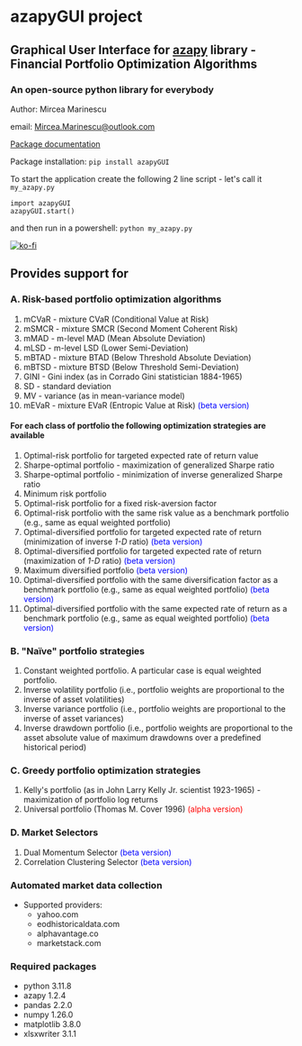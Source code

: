 # azapyGUI project

## Graphical User Interface for [azapy](https://pypi.org/project/azapy/) library - Financial Portfolio Optimization Algorithms

### An open-source python library for everybody


Author: Mircea Marinescu

email: Mircea.Marinescu@outlook.com

[Package documentation](https://azapyGUI.readthedocs.io/en/latest)

Package installation: `pip install azapyGUI`

To start the application create the following 2 line script - let's call it `my_azapy.py`
```python:
import azapyGUI
azapyGUI.start()
```
and then run in a powershell: `python my_azapy.py`


[![ko-fi](https://ko-fi.com/img/githubbutton_sm.svg)](https://ko-fi.com/D1D07G22H)

## Provides support for 

### A. Risk-based portfolio optimization algorithms

  1. mCVaR - mixture CVaR (Conditional Value at Risk)
  2. mSMCR - mixture SMCR (Second Moment Coherent Risk)
  3. mMAD - m-level MAD (Mean Absolute Deviation)
  4. mLSD - m-level LSD (Lower Semi-Deviation)
  5. mBTAD - mixture BTAD (Below Threshold Absolute Deviation)
  6. mBTSD - mixture BTSD (Below Threshold Semi-Deviation)
  7. GINI - Gini index (as in Corrado Gini statistician 1884-1965)
  8. SD - standard deviation
  9. MV - variance (as in mean-variance model)
  10. mEVaR - mixture EVaR (Entropic Value at Risk) <span style="color:blue">(beta version)</span>

#### For each class of portfolio the following optimization strategies are available

  1. Optimal-risk portfolio for targeted expected rate of return value
  2. Sharpe-optimal portfolio - maximization of generalized Sharpe ratio
  3. Sharpe-optimal portfolio - minimization of inverse generalized Sharpe
  ratio
  4. Minimum risk portfolio
  5. Optimal-risk portfolio for a fixed risk-aversion factor
  6. Optimal-risk portfolio with the same risk value as a benchmark portfolio
  (e.g., same as equal weighted portfolio)
  7. Optimal-diversified portfolio for targeted expected rate of return
  (minimization of inverse *1-D* ratio) <span style="color:blue">(beta version)</span>
  8. Optimal-diversified portfolio for targeted expected rate of return
  (maximization of *1-D* ratio) <span style="color:blue">(beta version)</span>
  9. Maximum diversified portfolio <span style="color:blue">(beta version)</span>
  10. Optimal-diversified portfolio with the same diversification factor as
  a benchmark portfolio (e.g., same as equal weighted portfolio)
  <span style="color:blue">(beta version)</span>
  11. Optimal-diversified portfolio with the same expected rate of return as
  a benchmark portfolio (e.g., same as equal weighted portfolio)
  <span style="color:blue">(beta version)</span>

### B. "Naïve" portfolio strategies

  1. Constant weighted portfolio. A particular case is equal
     weighted portfolio.
  2. Inverse volatility portfolio (i.e., portfolio weights are proportional to
     the inverse of asset volatilities)
  3. Inverse variance portfolio (i.e., portfolio weights are proportional to
     the inverse of asset variances)
  4. Inverse drawdown portfolio (i.e., portfolio weights are proportional to
     the asset absolute value of maximum drawdowns over a predefined
     historical period)

### C. Greedy portfolio optimization strategies

  1. Kelly's portfolio (as in John Larry Kelly Jr. scientist 1923-1965) -
     maximization of portfolio log returns
  2. Universal portfolio (Thomas M. Cover 1996) <span style="color:red">(alpha version)</span>

### D. Market Selectors

  1. Dual Momentum Selector <span style="color:blue">(beta version)</span>
  2. Correlation Clustering Selector <span style="color:blue">(beta version)</span>

### Automated market data collection

* Supported providers:
  + yahoo.com
  + eodhistoricaldata.com
  + alphavantage.co
  + marketstack.com
  

### Required packages  

* python 3.11.8
* azapy 1.2.4
* pandas 2.2.0
* numpy 1.26.0
* matplotlib 3.8.0
* xlsxwriter 3.1.1

